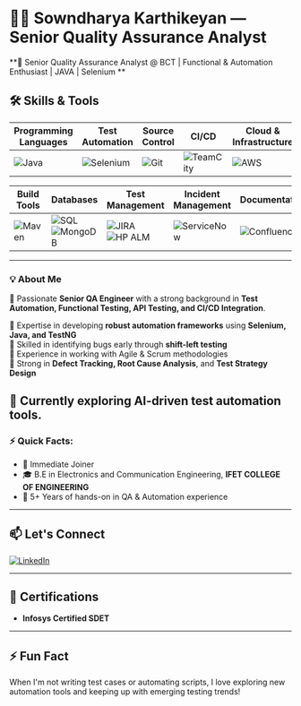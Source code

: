 # 👨‍💻 Sowndharya Karthikeyan — Senior Quality Assurance Analyst

**🚀 Senior Quality Assurance Analyst @ BCT | Functional & Automation Enthusiast | JAVA | Selenium **
## 🛠️ Skills & Tools

| **Programming Languages** | **Test Automation** | **Source Control** | **CI/CD** | **Cloud & Infrastructure** |
|---------------------------|---------------------|--------------------|-----------|----------------------------|
| ![Java](https://img.shields.io/badge/Java-ED8B00?style=for-the-badge&logo=openjdk&logoColor=white) | ![Selenium](https://img.shields.io/badge/Selenium-43B02A?style=for-the-badge&logo=selenium&logoColor=white) | ![Git](https://img.shields.io/badge/Git-F05032?style=for-the-badge&logo=git&logoColor=white) | ![TeamCity](https://img.shields.io/badge/TeamCity-000000?style=for-the-badge&logo=teamcity&logoColor=white) | ![AWS](https://img.shields.io/badge/AWS-232F3E?style=for-the-badge&logo=amazon-aws&logoColor=white) |

| **Build Tools** | **Databases** | **Test Management** | **Incident Management** | **Documentation** |
|-----------------|---------------|---------------------|-------------------------|-------------------|
| ![Maven](https://img.shields.io/badge/Maven-C71A36?style=for-the-badge&logo=apachemaven&logoColor=white) | ![SQL](https://img.shields.io/badge/SQL-4479A1?style=for-the-badge&logo=postgresql&logoColor=white) ![MongoDB](https://img.shields.io/badge/MongoDB-47A248?style=for-the-badge&logo=mongodb&logoColor=white) | ![JIRA](https://img.shields.io/badge/JIRA-0052CC?style=for-the-badge&logo=jira&logoColor=white) ![HP ALM](https://img.shields.io/badge/HP_ALM-003366?style=for-the-badge&logoColor=white) | ![ServiceNow](https://img.shields.io/badge/ServiceNow-00A478?style=for-the-badge&logo=servicenow&logoColor=white) | ![Confluence](https://img.shields.io/badge/Confluence-172B4D?style=for-the-badge&logo=confluence&logoColor=white) |


---

### 💡 About Me

🎯 Passionate **Senior QA Engineer** with a strong background in **Test Automation, Functional Testing, API Testing, and CI/CD Integration**.

🔹 Expertise in developing **robust automation frameworks** using **Selenium, Java, and TestNG**  
🔹 Skilled in identifying bugs early through **shift-left testing**  
🔹 Experience in working with Agile & Scrum methodologies  
🔹 Strong in **Defect Tracking, Root Cause Analysis**, and **Test Strategy Design**

🌱 Currently exploring **AI-driven test automation tools**.
---

### ⚡ Quick Facts:
- 🏢 Immediate Joiner
- 🎓 B.E  in Electronics and Communication Engineering, **IFET COLLEGE OF ENGINEERING**
- 🌟 5+ Years of hands-on in QA & Automation experience

---

## 📫 Let's Connect

[![LinkedIn](https://img.shields.io/badge/LinkedIn-0A66C2?style=for-the-badge&logo=linkedin&logoColor=white)](https://www.linkedin.com/in/sowndharya-karthikeyan-81928a1a2/)

---
## 🎯 Certifications
- **Infosys Certified SDET**
---
## ⚡ Fun Fact
When I'm not writing test cases or automating scripts, I love exploring new automation tools and keeping up with emerging testing trends!
